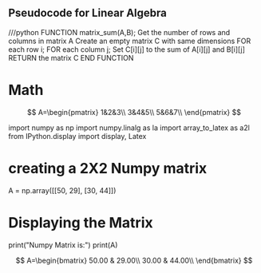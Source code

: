 ##  Pseudocode for Linear Algebra
///python
FUNCTION matrix_sum(A,B);
  Get the number of rows and columns in matrix A
  Create an empty matrix C with same dimensions
  FOR each row i;
    FOR each column j;
      Set C[i][j] to the sum of A[i][j] and B[i][j]
  RETURN the matrix C
END FUNCTION
# Math
  $$
  A=\begin{pmatrix}
    1&2&3\\
    3&4&5\\
    5&6&7\\
    \end{pmatrix}
    $$
		
import numpy as np
import numpy.linalg as la
import array_to_latex as a2l
from IPython.display import display, Latex
# creating a 2X2 Numpy matrix
A = np.array([[50, 29], [30, 44]])
# Displaying the Matrix
print("Numpy Matrix is:")
print(A)

$$
A=\begin{bmatrix}
  50.00 &  29.00\\
  30.00 &  44.00\\
  \end{bmatrix}
  $$
